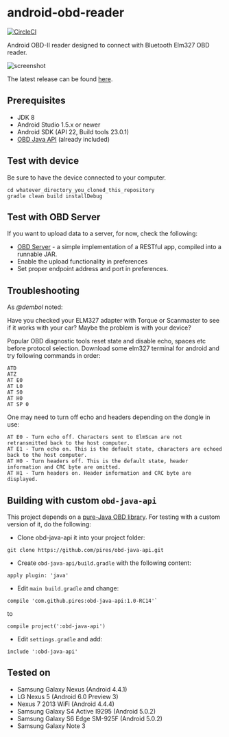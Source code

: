 android-obd-reader
========================



[![CircleCI](https://circleci.com/gh/pires/android-obd-reader.svg?style=svg)](https://circleci.com/gh/pires/android-obd-reader)

Android OBD-II reader designed to connect with Bluetooth Elm327 OBD reader.

![screenshot](/Screenshot.png)

The latest release can be found [here](https://github.com/pires/android-obd-reader/releases/).

## Prerequisites ##
- JDK 8
- Android Studio 1.5.x or newer
- Android SDK (API 22, Build tools 23.0.1)
- [OBD Java API](https://github.com/pires/obd-java-api/) (already included)

## Test with device ##

Be sure to have the device connected to your computer.

```
cd whatever_directory_you_cloned_this_repository
gradle clean build installDebug
```

## Test with OBD Server ##

If you want to upload data to a server, for now, check the following:
* [OBD Server](https://github.com/pires/obd-server/) - a simple implementation of a RESTful app, compiled into a runnable JAR.
* Enable the upload functionality in preferences
* Set proper endpoint address and port in preferences.

## Troubleshooting ##

As *@dembol* noted:

Have you checked your ELM327 adapter with Torque or Scanmaster to see if it works with your car? Maybe the problem is with your device?

Popular OBD diagnostic tools reset state and disable echo, spaces etc before protocol selection. Download some elm327 terminal for android and try following commands in order:
```
ATD
ATZ
AT E0
AT L0
AT S0
AT H0
AT SP 0
```

One may need to turn off echo and headers depending on the dongle in use:
```
AT E0 - Turn echo off. Characters sent to ElmScan are not retransmitted back to the host computer.
AT E1 - Turn echo on. This is the default state, characters are echoed back to the host computer.
AT H0 - Turn headers off. This is the default state, header information and CRC byte are omitted.
AT H1 - Turn headers on. Header information and CRC byte are displayed.
```

## Building with custom `obd-java-api`

This project depends on a [pure-Java OBD library](https://github.com/pires/obd-java-api/). For testing with a custom version of it, do the following:

* Clone obd-java-api it into your project folder:

```
git clone https://github.com/pires/obd-java-api.git
```

* Create `obd-java-api/build.gradle` with the following content:

```
apply plugin: 'java'
```

* Edit `main build.gradle` and change:

```
compile 'com.github.pires:obd-java-api:1.0-RC14'`
```

to

```
compile project(':obd-java-api')
```

* Edit `settings.gradle` and add:

```
include ':obd-java-api'
```

## Tested on ##

* Samsung Galaxy Nexus (Android 4.4.1)
* LG Nexus 5 (Android 6.0  Preview 3)
* Nexus 7 2013 WiFi (Android 4.4.4)
* Samsung Galaxy S4 Active I9295 (Android 5.0.2)
* Samsung Galaxy S6 Edge SM-925F (Android 5.0.2)
* Samsung Galaxy Note 3
